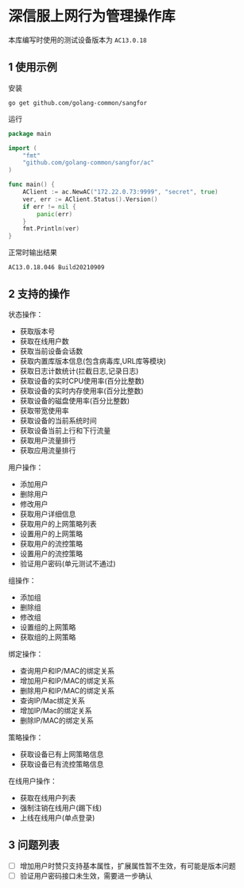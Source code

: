 # 深信服上网行为管理操作库

本库编写时使用的测试设备版本为 `AC13.0.18`

## 1 使用示例

安装

```text
go get github.com/golang-common/sangfor
```

运行

```go
package main

import (
	"fmt"
	"github.com/golang-common/sangfor/ac"
)

func main() {
	AClient := ac.NewAC("172.22.0.73:9999", "secret", true)
	ver, err := AClient.Status().Version()
	if err != nil {
		panic(err)
	}
	fmt.Println(ver)
}
```

正常时输出结果

```text
AC13.0.18.046 Build20210909
```

## 2 支持的操作

状态操作：
- 获取版本号
- 获取在线用户数
- 获取当前设备会话数
- 获取内置库版本信息(包含病毒库,URL库等模块)
- 获取日志计数统计(拦截日志,记录日志)
- 获取设备的实时CPU使用率(百分比整数)
- 获取设备的实时内存使用率(百分比整数)
- 获取设备的磁盘使用率(百分比整数)
- 获取带宽使用率
- 获取设备的当前系统时间
- 获取设备当前上行和下行流量
- 获取用户流量排行
- 获取应用流量排行

用户操作：
- 添加用户
- 删除用户
- 修改用户
- 获取用户详细信息
- 获取用户的上网策略列表
- 设置用户的上网策略
- 获取用户的流控策略
- 设置用户的流控策略
- 验证用户密码(单元测试不通过)

组操作：
- 添加组
- 删除组
- 修改组
- 设置组的上网策略
- 获取组的上网策略

绑定操作：
- 查询用户和IP/MAC的绑定关系
- 增加用户和IP/MAC的绑定关系
- 删除用户和IP/MAC的绑定关系
- 查询IP/Mac绑定关系
- 增加IP/Mac的绑定关系
- 删除IP/MAC的绑定关系

策略操作：
- 获取设备已有上网策略信息
- 获取设备已有流控策略信息

在线用户操作：
- 获取在线用户列表
- 强制注销在线用户(踢下线)
- 上线在线用户(单点登录)

## 3 问题列表

- [ ] 增加用户时赞只支持基本属性，扩展属性暂不生效，有可能是版本问题
- [ ] 验证用户密码接口未生效，需要进一步确认 